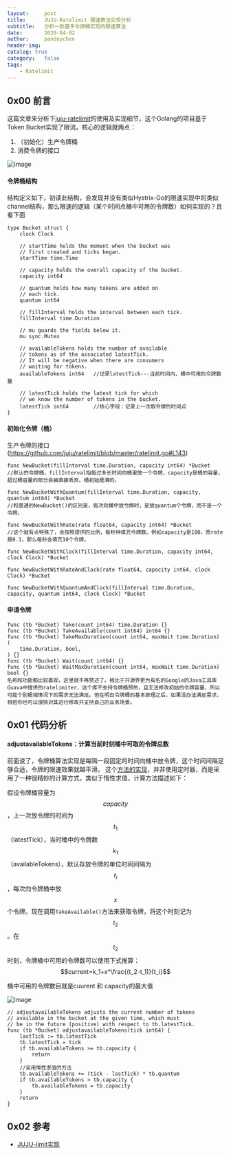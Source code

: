 ```yaml
---
layout:     post
title:      JUJU-Ratelimit 限速算法实现分析
subtitle:   分析一款基于令牌桶实现的限速算法
date:       2020-04-02
author:     pandaychen
header-img:
catalog: true
category:   false
tags:
    - Ratelimit
---
```


##  0x00    前言
这篇文章来分析下[juju-ratelimit](github.com/juju/ratelimit)的使用及实现细节，这个Golang的项目基于Token Bucket实现了限流。核心的逻辑就两点：
1.  （初始化）生产令牌桶
2.  消费令牌的接口

![image](https://s1.ax1x.com/2020/04/19/JKCgdH.jpg)

####    令牌桶结构
结构定义如下，初读此结构，会发现并没有类似Hystrix-Go的限速实现中的类似channel结构，那么限速的逻辑（某个时间点桶中可用的令牌数）如何实现的？且看下面
```golang
type Bucket struct {
	clock Clock

	// startTime holds the moment when the bucket was
	// first created and ticks began.
	startTime time.Time

	// capacity holds the overall capacity of the bucket.
	capacity int64

	// quantum holds how many tokens are added on
	// each tick.
	quantum int64

	// fillInterval holds the interval between each tick.
	fillInterval time.Duration

	// mu guards the fields below it.
	mu sync.Mutex

	// availableTokens holds the number of available
	// tokens as of the associated latestTick.
	// It will be negative when there are consumers
	// waiting for tokens.
	availableTokens int64   //记录latestTick---当前时间内，桶中可用的令牌数量

	// latestTick holds the latest tick for which
	// we know the number of tokens in the bucket.
	latestTick int64        //核心字段：记录上一次取令牌的时间点
}
```

####    初始化令牌（桶）
生产令牌的接口 (https://github.com/juju/ratelimit/blob/master/ratelimit.go#L143)

```golang
func NewBucket(fillInterval time.Duration, capacity int64) *Bucket
//默认的令牌桶，fillInterval指每过多长时间向桶里放一个令牌，capacity是桶的容量，超过桶容量的部分会被直接丢弃。桶初始是满的。

func NewBucketWithQuantum(fillInterval time.Duration, capacity, quantum int64) *Bucket
//和普通的NewBucket()的区别是，每次向桶中放令牌时，是放quantum个令牌，而不是一个令牌。

func NewBucketWithRate(rate float64, capacity int64) *Bucket
//这个就有点特殊了，会按照提供的比例，每秒钟填充令牌数。例如capacity是100，而rate是0.1，那么每秒会填充10个令牌。

func NewBucketWithClock(fillInterval time.Duration, capacity int64, clock Clock) *Bucket

func NewBucketWithRateAndClock(rate float64, capacity int64, clock Clock) *Bucket

func NewBucketWithQuantumAndClock(fillInterval time.Duration, capacity, quantum int64, clock Clock) *Bucket
```

####    申请令牌

```golang
func (tb *Bucket) Take(count int64) time.Duration {}
func (tb *Bucket) TakeAvailable(count int64) int64 {}
func (tb *Bucket) TakeMaxDuration(count int64, maxWait time.Duration) (
    time.Duration, bool,
) {}
func (tb *Bucket) Wait(count int64) {}
func (tb *Bucket) WaitMaxDuration(count int64, maxWait time.Duration) bool {}
名称和功能都比较直观，这里就不再赘述了。相比于开源界更为有名的Google的Java工具库Guava中提供的ratelimiter，这个库不支持令牌桶预热，且无法修改初始的令牌容量，所以可能个别极端情况下的需求无法满足。但在明白令牌桶的基本原理之后，如果没办法满足需求，相信你也可以很快对其进行修改并支持自己的业务场景。

```


##  0x01    代码分析

####     adjustavailableTokens：计算当前时刻桶中可取的令牌总数
前面说了，令牌桶算法实现是每隔一段固定的时间向桶中放令牌，这个时间间隔足够合适，令牌的限速效果就越平滑。
这个[方法的实现](https://github.com/juju/ratelimit/blob/master/ratelimit.go#L312)，并非使用定时器，而是采用了一种很精妙的计算方式，类似于惰性求值，计算方法描述如下：

假设令牌桶容量为$$capacity$$，上一次放令牌的时间为 $$t_1$$（latestTick），当时桶中的令牌数$$k_1$$（availableTokens），默认存放令牌的单位时间间隔为$$t_i$$，每次向令牌桶中放$$x$$个令牌。现在调用`TakeAvailable()`方法来获取令牌，将这个时刻记为$$t_2$$。在$$t_2$$时刻，令牌桶中可用的令牌数可以使用下式推算：
$$current=k_1+x*\frac{(t_2-t_1)}{t_i}$$

桶中可用的令牌数目就是cuurent 和 capacity的最大值

![image](https://s1.ax1x.com/2020/04/19/JKVgj1.png)

```golang
// adjustavailableTokens adjusts the current number of tokens
// available in the bucket at the given time, which must
// be in the future (positive) with respect to tb.latestTick.
func (tb *Bucket) adjustavailableTokens(tick int64) {
	lastTick := tb.latestTick
	tb.latestTick = tick
	if tb.availableTokens >= tb.capacity {
		return
    }
    //采用惰性求值的方法
	tb.availableTokens += (tick - lastTick) * tb.quantum
	if tb.availableTokens > tb.capacity {
		tb.availableTokens = tb.capacity
	}
	return
}
```

##  0x02  参考
-   [JUJU-limit实现](https://github.com/juju/ratelimit)
